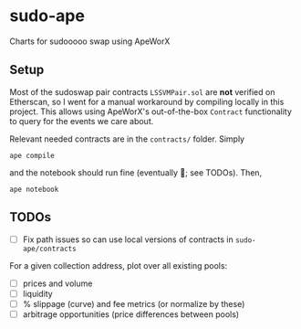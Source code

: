 # sudo-ape

Charts for sudooooo swap using ApeWorX


## Setup

Most of the sudoswap pair contracts `LSSVMPair.sol` are **not** verified on Etherscan, so I went for a manual workaround by compiling locally in this project. This allows using ApeWorX's out-of-the-box `Contract` functionality to query for the events we care about.

Relevant needed contracts are in the `contracts/` folder. Simply

```
ape compile
```

and the notebook should run fine (eventually 🤞; see TODOs). Then,

```
ape notebook
```


## TODOs

- [ ] Fix path issues so can use local versions of contracts in `sudo-ape/contracts`

For a given collection address, plot over all existing pools:

- [ ] prices and volume
- [ ] liquidity
- [ ] % slippage (curve) and fee metrics (or normalize by these)
- [ ] arbitrage opportunities (price differences between pools)
